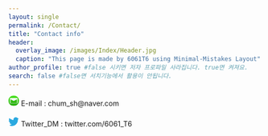 ```yaml
---
layout: single
permalink: /Contact/
title: "Contact info"
header:
  overlay_image: /images/Index/Header.jpg
  caption: "This page is made by 6061T6 using Minimal-Mistakes Layout"
author_profile: true #false 시키면 저자 프로파일 사라집니다. true면 켜져요.
search: false #false면 서치기능에서 활용이 안됩니다.
---
```

<img alt="Naver_Mail" src="/images/Contact/naver_mail.png" style="width:1.5em; border-radius:10px;"/> 
E-mail : chum_sh@naver.com<br><br>
<img alt="Twitter_DM" src="/images/Contact/Twitter.png" style="width:1.5em; border-radius:10px;"/> 
Twitter_DM : twitter.com/6061_T6<br><br>